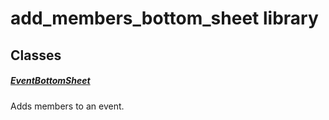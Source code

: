 



# add_members_bottom_sheet library











## Classes

##### [EventBottomSheet](../widgets_add_members_bottom_sheet/EventBottomSheet-class.md)



Adds members to an event.















